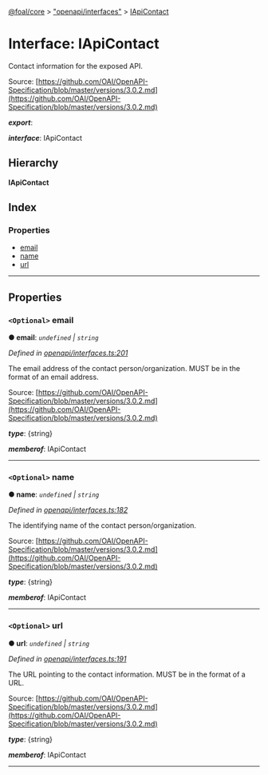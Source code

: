 [@foal/core](../README.md) > ["openapi/interfaces"](../modules/_openapi_interfaces_.md) > [IApiContact](../interfaces/_openapi_interfaces_.iapicontact.md)

# Interface: IApiContact

Contact information for the exposed API.

Source: [https://github.com/OAI/OpenAPI-Specification/blob/master/versions/3.0.2.md](https://github.com/OAI/OpenAPI-Specification/blob/master/versions/3.0.2.md)

*__export__*: 

*__interface__*: IApiContact

## Hierarchy

**IApiContact**

## Index

### Properties

* [email](_openapi_interfaces_.iapicontact.md#email)
* [name](_openapi_interfaces_.iapicontact.md#name)
* [url](_openapi_interfaces_.iapicontact.md#url)

---

## Properties

<a id="email"></a>

### `<Optional>` email

**● email**: *`undefined` \| `string`*

*Defined in [openapi/interfaces.ts:201](https://github.com/FoalTS/foal/blob/7934e4d7/packages/core/src/openapi/interfaces.ts#L201)*

The email address of the contact person/organization. MUST be in the format of an email address.

Source: [https://github.com/OAI/OpenAPI-Specification/blob/master/versions/3.0.2.md](https://github.com/OAI/OpenAPI-Specification/blob/master/versions/3.0.2.md)

*__type__*: {string}

*__memberof__*: IApiContact

___
<a id="name"></a>

### `<Optional>` name

**● name**: *`undefined` \| `string`*

*Defined in [openapi/interfaces.ts:182](https://github.com/FoalTS/foal/blob/7934e4d7/packages/core/src/openapi/interfaces.ts#L182)*

The identifying name of the contact person/organization.

Source: [https://github.com/OAI/OpenAPI-Specification/blob/master/versions/3.0.2.md](https://github.com/OAI/OpenAPI-Specification/blob/master/versions/3.0.2.md)

*__type__*: {string}

*__memberof__*: IApiContact

___
<a id="url"></a>

### `<Optional>` url

**● url**: *`undefined` \| `string`*

*Defined in [openapi/interfaces.ts:191](https://github.com/FoalTS/foal/blob/7934e4d7/packages/core/src/openapi/interfaces.ts#L191)*

The URL pointing to the contact information. MUST be in the format of a URL.

Source: [https://github.com/OAI/OpenAPI-Specification/blob/master/versions/3.0.2.md](https://github.com/OAI/OpenAPI-Specification/blob/master/versions/3.0.2.md)

*__type__*: {string}

*__memberof__*: IApiContact

___

